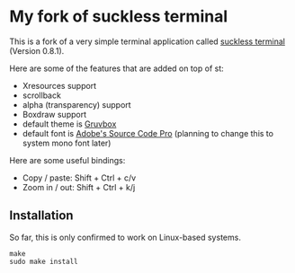 # My fork of suckless terminal

This is a fork of a very simple terminal application called 
[suckless terminal](https://st.suckless.org/) (Version 0.8.1).

Here are some of the features that are added on top of st:

- Xresources support
- scrollback
- alpha (transparency) support 
- Boxdraw support
- default theme is [Gruvbox](https://github.com/morhetz/gruvbox)
- default font is [Adobe's Source Code Pro](https://github.com/adobe-fonts/source-code-pro) 
    (planning to change this to system mono font later)

Here are some useful bindings:

- Copy / paste: Shift + Ctrl + c/v
- Zoom in / out: Shift + Ctrl + k/j

## Installation

So far, this is only confirmed to work on Linux-based systems.

```
make
sudo make install
```
